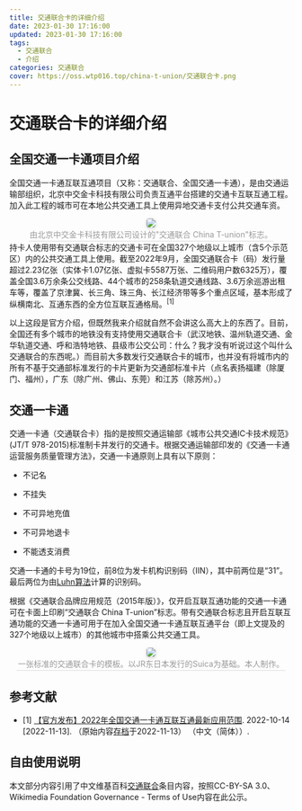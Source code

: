 ```yaml
---
title: 交通联合卡的详细介绍
date: 2023-01-30 17:16:00
updated: 2023-01-30 17:16:00
tags:
  - 交通联合
  - 介绍
categories: 交通联合
cover: https://oss.wtp016.top/china-t-union/交通联合卡.png
---
```


# 交通联合卡的详细介绍
## 全国交通一卡通项目介绍
全国交通一卡通互联互通项目（又称：交通联合、全国交通一卡通），是由交通运输部组织，北京中交金卡科技有限公司负责互通平台搭建的交通卡互联互通工程。加入此工程的城市可在本地公共交通工具上使用异地交通卡支付公共交通车资。
<center>
    <img style="border-radius: 0.3125em;
    box-shadow: 0 2px 4px 0 rgba(34,36,38,.12),0 2px 10px 0 rgba(34,36,38,.08);" 
    src="https://oss.wtp016.top/china-t-union/China_T-union.png">
    <br>
    <div style="color:orange; border-bottom: 1px solid #d9d9d9;
    display: inline-block;
    color: #999;
    padding: 2px;">由北京中交金卡科技有限公司设计的"交通联合 China T-union"标志。</div>
</center>
持卡人使用带有交通联合标志的交通卡可在全国327个地级以上城市（含5个示范区）内的公共交通工具上使用。截至2022年9月，全国交通联合卡（码）发行量超过2.23亿张（实体卡1.07亿张、虚拟卡5587万张、二维码用户数6325万），覆盖全国3.6万余条公交线路、44个城市的258条轨道交通线路、3.6万余巡游出租车等，覆盖了京津冀、长三角、珠三角、长江经济带等多个重点区域，基本形成了纵横南北、互通东西的全方位互联互通格局。<sup>[1]</sup>

以上这段是官方介绍，但既然我来介绍就自然不会讲这么高大上的东西了。目前，全国还有多个城市的地铁没有支持使用交通联合卡（武汉地铁、温州轨道交通、金华轨道交通、呼和浩特地铁、县级市公交公司：什么？我才没有听说过这个叫什么交通联合的东西呢。）而目前大多数发行交通联合卡的城市，也并没有将城市内的所有不基于交通部标准发行的卡片更新为交通部标准卡片（点名表扬福建（除厦门、福州），广东（除广州、佛山、东莞）和江苏（除苏州）。）

## 交通一卡通

交通一卡通（交通联合卡）指的是按照交通运输部《城市公共交通IC卡技术规范》(JT/T 978-2015)标准制卡并发行的交通卡。根据交通运输部印发的《交通一卡通运营服务质量管理方法》，交通一卡通原则上具有以下原则：

- 不记名

- 不挂失

- 不可异地充值

- 不可异地退卡

- 不能透支消费

交通一卡通的卡号为19位，前8位为发卡机构识别码（IIN），其中前两位是“31”。最后两位为由[Luhn算法](https://zh.wikipedia.org/wiki/Luhn算法)计算的识别码。

根据《交通联合品牌应用规范（2015年版）》，仅开启互联互通功能的交通一卡通可在卡面上印刷“交通联合 China T-union”标志。带有交通联合标志且开启互联互通功能的交通一卡通可用于在加入全国交通一卡通互联互通平台（即上文提及的327个地级以上城市）的其他城市中搭乘公共交通工具。

<center>
    <img style="border-radius: 0.3125em;
    box-shadow: 0 2px 4px 0 rgba(34,36,38,.12),0 2px 10px 0 rgba(34,36,38,.08);" 
    src="https://oss.wtp016.top/china-t-union/交通联合卡.png">
    <br>
    <div style="color:orange; border-bottom: 1px solid #d9d9d9;
    display: inline-block;
    color: #999;
    padding: 2px;">一张标准的交通联合卡的模板。以JR东日本发行的Suica为基础。本人制作。</div>
</center>

## 参考文献

- [1] [【官方发布】2022年全国交通一卡通互联互通最新应用范围](https://mp.weixin.qq.com/s/ndSDojKVvrVI3pTIEbj2XA). 2022-10-14 [2022-11-13]. （原始内容[存档](https://web.archive.org/web/20221113053524/https://mp.weixin.qq.com/s/ndSDojKVvrVI3pTIEbj2XA)于2022-11-13） （中文（简体））.

## 自由使用说明

本文部分内容引用了中文维基百科[交通联合](https://zh.wikipedia.org/wiki/交通联合)条目内容，按照CC-BY-SA 3.0、Wikimedia Foundation Governance - Terms of Use内容在此公示。

